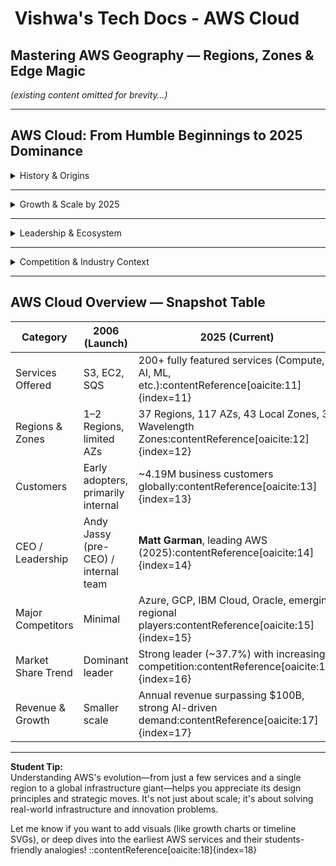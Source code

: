# ​ Vishwa's Tech Docs - AWS Cloud

## Mastering AWS Geography — Regions, Zones & Edge Magic

*(existing content omitted for brevity…)*

---

##  AWS Cloud: From Humble Beginnings to 2025 Dominance

<details>
<summary>History & Origins</summary>

- **Early roots (2000–2005):** AWS emerged internally as Amazon sought scalable infrastructure to support fast growth—this groundwork paved the way for cloud innovation.:contentReference[oaicite:1]{index=1}  
- **Public launch (2002 vs. 2006):** A debut in 2002 offered access to Amazon product data via web services, but the true cloud infrastructure era began in **spring 2006** with the launch of S3 and EC2.:contentReference[oaicite:2]{index=2}  
- **Early expansion:** The platform added essential services like SQS, S3, and EC2, gaining rapid traction as reliability and flexibility grew.:contentReference[oaicite:3]{index=3}

</details>

---

<details>
<summary>Growth & Scale by 2025</summary>

- **Number of services:** AWS has expanded to **over 200 fully featured services** by 2025.:contentReference[oaicite:4]{index=4}  
- **Global footprint:** There are **37 launched geographic Regions**, **117 Availability Zones**, along with **43 Local Zones** and **31 Wavelength Zones**—AWS continues its aggressive infrastructure expansion.:contentReference[oaicite:5]{index=5}  
- **Customer base:** As of 2025, AWS serves around **4.19 million business customers**, including Fortune 500 firms and startups alike.:contentReference[oaicite:6]{index=6}

</details>

---

<details>
<summary>Leadership & Ecosystem</summary>

- **CEO:** As of mid-2025, **Matt Garman** is the CEO of AWS, steering the company into the era of AI, sustainability, and global expansion.:contentReference[oaicite:7]{index=7}  
- **Ecosystem:** AWS is bolstered by a massive partner network, developer community, and industry events—reinforcing its innovation-driven culture.

</details>

---

<details>
<summary>Competition & Industry Context</summary>

- **AWS’s market position:** AWS remains the global leader in IaaS with ~37.7% market share (down from 39%), while **Microsoft Azure** and **Google Cloud** are gaining, now around ~23.9% and ~9% respectively.:contentReference[oaicite:8]{index=8}  
- **Key competitors:** Besides Azure and GCP, AWS rivals include **IBM Cloud**, **Oracle Cloud Infrastructure**, **Alibaba Cloud**, and regional players.:contentReference[oaicite:9]{index=9}  
- **Cloud ecosystem outlook:** In **2025 Q2**, global cloud infrastructure spending hit **$99 billion**, signaling surging demand—even as AWS shares face pressure from AI-led growth at rivals.:contentReference[oaicite:10]{index=10}

</details>

---

##  AWS Cloud Overview — Snapshot Table

| Category             | 2006 (Launch)                          | 2025 (Current)                                               |
|---------------------|------------------------------------------|----------------------------------------------------------------|
| Services Offered     | S3, EC2, SQS                            | 200+ fully featured services (Compute, AI, ML, etc.):contentReference[oaicite:11]{index=11} |
| Regions & Zones      | 1–2 Regions, limited AZs                | 37 Regions, 117 AZs, 43 Local Zones, 31 Wavelength Zones:contentReference[oaicite:12]{index=12} |
| Customers            | Early adopters, primarily internal      | ~4.19M business customers globally:contentReference[oaicite:13]{index=13}         |
| CEO / Leadership     | Andy Jassy (pre-CEO) / internal team    | **Matt Garman**, leading AWS (2025):contentReference[oaicite:14]{index=14}      |
| Major Competitors    | Minimal                                 | Azure, GCP, IBM Cloud, Oracle, emerging regional players:contentReference[oaicite:15]{index=15} |
| Market Share Trend   | Dominant leader                         | Strong leader (~37.7%) with increasing competition:contentReference[oaicite:16]{index=16} |
| Revenue & Growth     | Smaller scale                           | Annual revenue surpassing $100B, strong AI-driven demand:contentReference[oaicite:17]{index=17} |

---

**Student Tip:**  
Understanding AWS's evolution—from just a few services and a single region to a global infrastructure giant—helps you appreciate its design principles and strategic moves. It's not just about scale; it's about solving real-world infrastructure and innovation problems.

Let me know if you want to add visuals (like growth charts or timeline SVGs), or deep dives into the earliest AWS services and their students-friendly analogies!
::contentReference[oaicite:18]{index=18}
